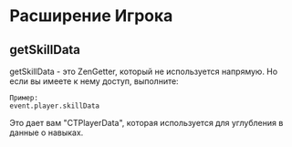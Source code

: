 # Расширение Игрока

## getSkillData

getSkillData - это ZenGetter, который не используется напрямую. Но если вы имеете к нему доступ, выполните:

    Пример:
    event.player.skillData
    

Это дает вам "CTPlayerData", которая используется для углубления в данные о навыках.